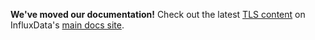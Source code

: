 **We've moved our documentation!** Check out the latest [TLS content](https://docs.influxdata.com/chronograf/latest/administration/security-best-practices/#tls) on InfluxData's [main docs site](https://docs.influxdata.com/chronograf/latest/).
